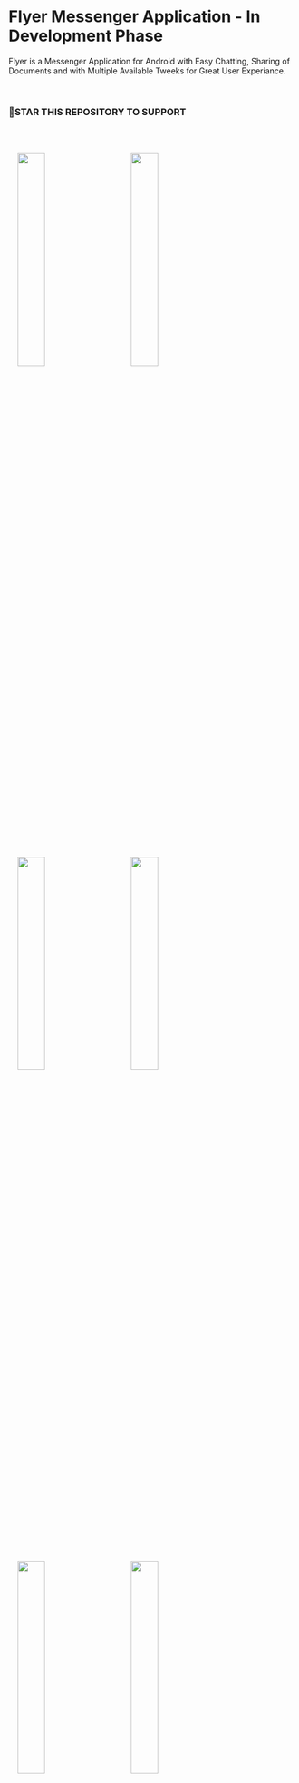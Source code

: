 # Flyer Messenger Application - In Development Phase

Flyer is a Messenger Application for Android with Easy Chatting, Sharing of Documents and with Multiple Available Tweeks for Great User Experiance.

<br>

### 🌟STAR THIS REPOSITORY TO SUPPORT

<br>

<img src="https://user-images.githubusercontent.com/103625079/235502092-17ff18cb-3b25-4f36-b9f6-cadce4af7079.jpg" style="width: 31%;margin:16px;" />&nbsp;&nbsp;
<img src="https://user-images.githubusercontent.com/103625079/235502103-f3373453-bd11-425d-9694-73389e1d0dad.jpg" style="width: 31%;margin:16px;" />&nbsp;&nbsp;
<img src="https://user-images.githubusercontent.com/103625079/235502109-183d00d1-b042-4f72-bdfe-36076830cb73.jpg?raw=true" style="width: 31%;margin:16px;" />&nbsp;&nbsp;
<img src="https://user-images.githubusercontent.com/103625079/235502118-4f405bc8-d4ec-48d6-acf3-11b9d6133dca.jpg?raw=true" style="width: 31%;margin:16px;" />&nbsp;&nbsp;
<img src="https://user-images.githubusercontent.com/103625079/235502122-ca858315-3381-4801-b95a-78f282e32357.jpg?raw=true" style="width: 31%;margin:16px;" />&nbsp;&nbsp;
<img src="https://user-images.githubusercontent.com/103625079/235502131-52545d5f-9b56-4830-b33a-b21e20d6e961.jpg?raw=true" style="width: 31%;margin:16px;" />&nbsp;&nbsp;
<img src="https://user-images.githubusercontent.com/103625079/235502135-32da1e90-bec9-49b0-aefd-3b39cf060d58.jpg?raw=true" style="width: 31%;margin:16px;" />&nbsp;&nbsp;
<img src="https://user-images.githubusercontent.com/103625079/235502144-ad8542bd-1986-4075-b9c5-c534a46695ec.jpg?raw=true" style="width: 31%;margin:16px;" />&nbsp;&nbsp;
<img src="https://user-images.githubusercontent.com/103625079/235502162-b69f1c44-4a01-4865-beef-42307216ac2a.jpg?raw=true" style="width: 31%;margin:16px;" />&nbsp;&nbsp;
<img src="https://user-images.githubusercontent.com/103625079/236898845-bc964462-072b-47d2-9d5f-60bc311c4602.jpg?raw=true" style="width: 31%;margin:16px;" />


<br>

## BUILD INFORMATION

- Have Used Google Firebase as Backend

- Clean Architecture with MVVM (Model View ViewModel)

- Support For Both Light and Dark UI

- Fragments with ViewModel

<br>

## APPLICATION FEATURES

- Can Exchange Text, Photos, Document and Videos

- Many Features Like Hiding Last Active from Anyone, Setting Online Status for Individual or Group etc.

- Secured Text Messages by My Pearsonal String Encoding Algorithm.

- See Activity Status of Others - Like there Typing and Idle Status.

<br>

## WANT TO CONTRIBUTE?

- All contributions are Welcome 😊
